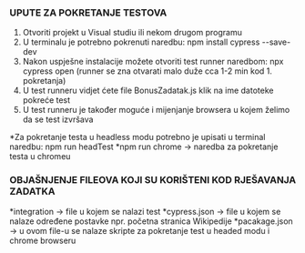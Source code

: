 ### UPUTE ZA POKRETANJE TESTOVA

1. Otvoriti projekt u Visual studiu ili nekom drugom programu
2. U terminalu je potrebno pokrenuti naredbu: npm install cypress --save-dev
3. Nakon uspješne instalacije možete otvoriti test runner naredbom: npx cypress open (runner se zna otvarati malo duže cca 1-2 min kod 1. pokretanja)
4. U test runneru vidjet ćete file BonusZadatak.js klik na ime datoteke pokreće test
5. U test runneru je također moguće i mijenjanje browsera u kojem želimo da se test izvršava

*Za pokretanje testa u headless modu potrebno je upisati u terminal naredbu: npm run headTest
*npm run chrome -> naredba za pokretanje testa u chromeu


### OBJAŠNJENJE FILEOVA KOJI SU KORIŠTENI KOD RJEŠAVANJA ZADATKA

*integration -> file u kojem se nalazi test
*cypress.json -> file u kojem se nalaze određene postavke npr. početna stranica Wikipedije
*pacakage.json -> u ovom file-u se nalaze skripte za pokretanje test u headed modu i chrome browseru

